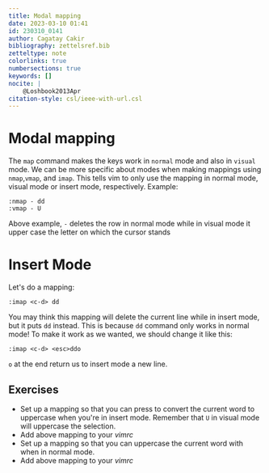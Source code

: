 ```yaml
---
title: Modal mapping
date: 2023-03-10 01:41
id: 230310_0141
author: Cagatay Cakir
bibliography: zettelsref.bib
zetteltype: note
colorlinks: true
numbersections: true
keywords: []
nocite: |
    @Loshbook2013Apr
citation-style: csl/ieee-with-url.csl
---
```


<!---tags:vim:--->

# Modal mapping 

The `map` command makes the keys work in `normal` mode and also in `visual` mode.
We can be more specific about modes when making mappings using `nmap`,`vmap`,
and `imap`. This tells vim to only use the mapping in normal mode, visual mode
or insert mode, respectively. Example:

	:nmap - dd
	:vmap - U
	
Above example, `-` deletes the row in normal mode while in visual mode it upper
case the letter on which the cursor stands

# Insert Mode

Let's do a mapping:

	:imap <c-d> dd
You may think this mapping will delete the current line while in insert mode,
but it puts `dd` instead. This is because `dd` command only works in normal
mode!
To make it work as we wanted, we should change it like this:

	:imap <c-d> <esc>ddo

`o` at the end return us to insert mode a new line.

## Exercises
- Set up a mapping so that you can press <c-u> to convert the current word to uppercase when you're in insert mode. Remember that `U` in visual mode will uppercase the selection. 
- Add above mapping to your _vimrc_
- Set up a mapping so that you can uppercase the current word with <c-u> when in normal mode.
- Add above mapping to your _vimrc_
 
